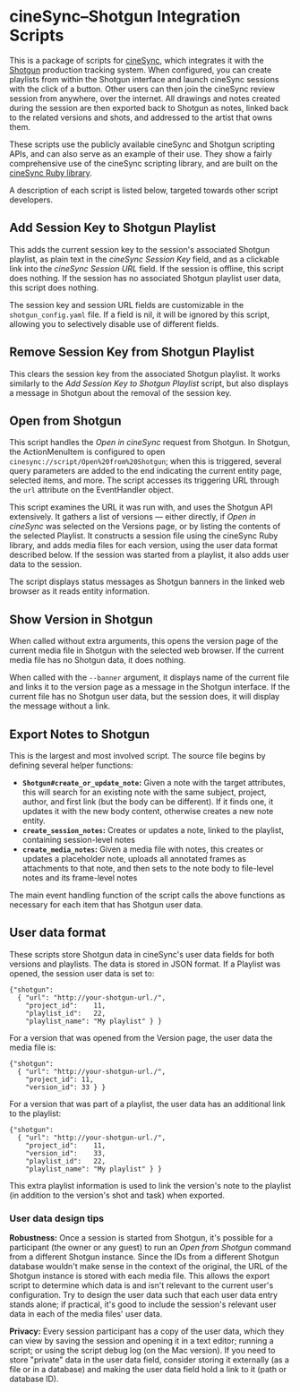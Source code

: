 # cineSync&ndash;Shotgun Integration Scripts

This is a package of scripts for [cineSync], which integrates it with the [Shotgun] production tracking system. When configured, you can create playlists from within the Shotgun interface and launch cineSync sessions with the click of a button. Other users can then join the cineSync review session from anywhere, over the internet. All drawings and notes created during the session are then exported back to Shotgun as notes, linked back to the related versions and shots, and addressed to the artist that owns them.

  [cineSync]: http://www.cinesync.com/
  [Shotgun]: http://www.shotgunsoftware.com/

These scripts use the publicly available cineSync and Shotgun scripting APIs, and can also serve as an example of their use. They show a fairly comprehensive use of the cineSync scripting library, and are built on the [cineSync Ruby library].

  [cineSync Ruby Library]: http://github.com/jmah/cinesync_ruby

A description of each script is listed below, targeted towards other script developers.

## Add Session Key to Shotgun Playlist

This adds the current session key to the session's associated Shotgun playlist, as plain text in the _cineSync Session Key_ field, and as a clickable link into the _cineSync Session URL_ field. If the session is offline, this script does nothing. If the session has no associated Shotgun playlist user data, this script does nothing.

The session key and session URL fields are customizable in the `shotgun_config.yaml` file. If a field is nil, it will be ignored by this script, allowing you to selectively disable use of different fields.


## Remove Session Key from Shotgun Playlist

This clears the session key from the associated Shotgun playlist. It works similarly to the _Add Session Key to Shotgun Playlist_ script, but also displays a message in Shotgun about the removal of the session key.


## Open from Shotgun

This script handles the _Open in cineSync_ request from Shotgun. In Shotgun, the ActionMenuItem is configured to open `cinesync://script/Open%20from%20Shotgun`; when this is triggered, several query parameters are added to the end indicating the current entity page, selected items, and more. The script accesses its triggering URL through the `url` attribute on the EventHandler object.

This script examines the URL it was run with, and uses the Shotgun API extensively. It gathers a list of versions &mdash; either directly, if _Open in cineSync_ was selected on the Versions page, or by listing the contents of the selected Playlist. It constructs a session file using the cineSync Ruby library, and adds media files for each version, using the user data format described below. If the session was started from a playlist, it also adds user data to the session.

The script displays status messages as Shotgun banners in the linked web browser as it reads entity information.


## Show Version in Shotgun

When called without extra arguments, this opens the version page of the current media file in Shotgun with the selected web browser. If the current media file has no Shotgun data, it does nothing.

When called with the `--banner` argument, it displays name of the current file and links it to the version page as a message in the Shotgun interface. If the current file has no Shotgun user data, but the session does, it will display the message without a link.


## Export Notes to Shotgun

This is the largest and most involved script. The source file begins by defining several helper functions:

- **`Shotgun#create_or_update_note`:** Given a note with the target attributes, this will search for an existing note with the same subject, project, author, and first link (but the body can be different). If it finds one, it updates it with the new body content, otherwise creates a new note entity.
- **`create_session_notes`:** Creates or updates a note, linked to the playlist, containing session-level notes
- **`create_media_notes`:** Given a media file with notes, this creates or updates a placeholder note, uploads all annotated frames as attachments to that note, and then sets to the note body to file-level notes and its frame-level notes

The main event handling function of the script calls the above functions as necessary for each item that has Shotgun user data.


## User data format

These scripts store Shotgun data in cineSync's user data fields for both versions and playlists. The data is stored in JSON format. If a Playlist was opened, the session user data is set to:

    {"shotgun":
      { "url": "http://your-shotgun-url./",
        "project_id":    11,
        "playlist_id":   22,
        "playlist_name": "My playlist" } }

For a version that was opened from the Version page, the user data the media file is:

    {"shotgun":
      { "url": "http://your-shotgun-url./",
        "project_id": 11,
        "version_id": 33 } }

For a version that was part of a playlist, the user data has an additional link to the playlist:

    {"shotgun":
      { "url": "http://your-shotgun-url./",
        "project_id":    11,
        "version_id":    33,
        "playlist_id":   22,
        "playlist_name": "My playlist" } }

This extra playlist information is used to link the version's note to the playlist (in addition to the version's shot and task) when exported.

### User data design tips

**Robustness:** Once a session is started from Shotgun, it's possible for a participant (the owner or any guest) to run an _Open from Shotgun_ command from a different Shotgun instance. Since the IDs from a different Shotgun database wouldn't make sense in the context of the original, the URL of the Shotgun instance is stored with each media file. This allows the export script to determine which data is and isn't relevant to the current user's configuration. Try to design the user data such that each user data entry stands alone; if practical, it's good to include the session's relevant user data in each of the media files' user data.

**Privacy:** Every session participant has a copy of the user data, which they can view by saving the session and opening it in a text editor; running a script; or using the script debug log (on the Mac version). If you need to store "private" data in the user data field, consider storing it externally (as a file or in a database) and making the user data field hold a link to it (path or database ID).
